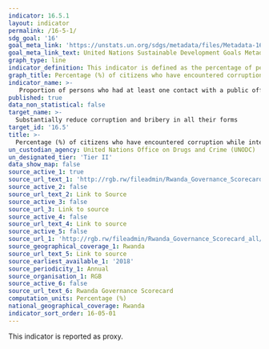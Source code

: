 ```yaml
---
indicator: 16.5.1
layout: indicator
permalink: /16-5-1/
sdg_goal: '16'
goal_meta_link: 'https://unstats.un.org/sdgs/metadata/files/Metadata-16-05-01.pdf'
goal_meta_link_text: United Nations Sustainable Development Goals Metadata (pdf 894kB)
graph_type: line
indicator_definition: This indicator is defined as the percentage of persons who paid at least one bribe (gave a public official money, a gift or counter favour) to a public official, or were asked for a bribe by these public officials, in the last 12 months, as a percentage of persons who had at least one contact with a public official in the same period.  
graph_title: Percentage (%) of citizens who have encountered corruption while interacting with service providers
indicator_name: >-
   Proportion of persons who had at least one contact with a public official and who paid a bribe to a public official, or were asked for a bribe by those public officials, during the previous 12 months 
published: true
data_non_statistical: false
target_name: >-
  Substantially reduce corruption and bribery in all their forms 
target_id: '16.5'
title: >-
  Percentage (%) of citizens who have encountered corruption while interacting with service providers
un_custodian_agency: United Nations Office on Drugs and Crime (UNODC) 
un_designated_tier: 'Tier II'
data_show_map: false
source_active_1: true
source_url_text_1: 'http://rgb.rw/fileadmin/Rwanda_Governance_Scorecard_all/RGS_5TH_EDITION_24_OCT2018.pdf'
source_active_2: false
source_url_text_2: Link to Source
source_active_3: false
source_url_3: Link to source
source_active_4: false
source_url_text_4: Link to source
source_active_5: false
source_url_1: 'http://rgb.rw/fileadmin/Rwanda_Governance_Scorecard_all/RGS_5TH_EDITION_24_OCT2018.pdf'
source_geographical_coverage_1: Rwanda
source_url_text_5: Link to source
source_earliest_available_1: '2018'
source_periodicity_1: Annual
source_organisation_1: RGB
source_active_6: false
source_url_text_6: Rwanda Governance Scorecard
computation_units: Percentage (%)
national_geographical_coverage: Rwanda
indicator_sort_order: 16-05-01
---
```

This indicator is reported as proxy.
